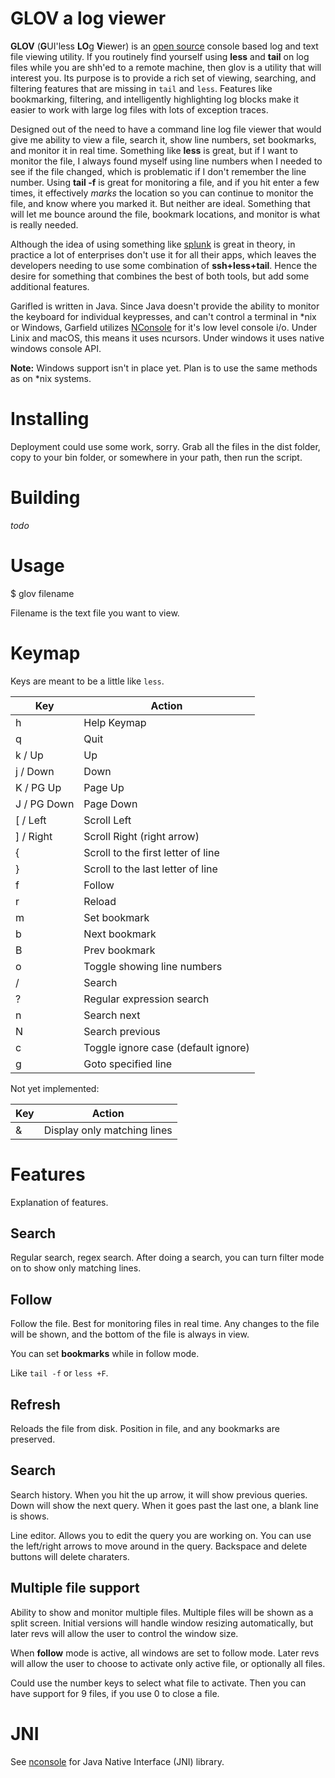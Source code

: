 # GLOV a log viewer
**GLOV** (**G**UI'less **LO**g **V**iewer) is an [open source][glov-src] console based log and text file viewing utility. If you routinely find yourself using **less** and **tail** on log files while you are shh'ed to a remote machine, then glov is a utility that will interest you. Its purpose is to provide a rich set of viewing, searching, and filtering features that are missing in `tail` and `less`. Features like bookmarking, filtering, and intelligently highlighting log blocks make it easier to work with large log files with lots of exception traces. 

Designed out of the need to have a command line log file viewer that would give me ability to view a file, search it, show line numbers, set bookmarks, and monitor it in real time. Something like **less** is great, but if I want to monitor the file, I always found myself using line numbers when I needed to see if the file changed, which is problematic if I don't remember the line number. Using **tail -f** is great for monitoring a file, and if you hit enter a few times, it effectively *marks* the location so you can continue to monitor the file, and know where you marked it. But neither are ideal. Something that will let me bounce around the file, bookmark locations, and monitor is what is really needed.

Although the idea of using something like [splunk] is great in theory, in practice a lot of enterprises don't use it for all their apps, which leaves the developers needing to use some combination of **ssh+less+tail**. Hence the desire for something that combines the best of both tools, but add some additional features.

Garifled is written in Java. Since Java doesn't provide the ability to monitor the keyboard for individual keypresses, and can't control a terminal in *nix or Windows, Garfield utilizes [NConsole] for it's low level console i/o. Under Linix and macOS, this means it uses ncursors. Under windows it uses native windows console API.

**Note:** Windows support isn't in place yet. Plan is to use the same methods as on *nix systems. 


# Installing
Deployment could use some work, sorry. Grab all the files in the dist folder, copy to your bin folder, or somewhere in your path, then run the script.

# Building
 *todo*

# Usage
$ glov filename

Filename is the text file you want to view.



# Keymap
Keys are meant to be a little like `less`. 

| Key           | Action                                    |
|-------        |----                                       |
| h             | Help Keymap                               |
| q             | Quit                                      |
| k / Up        | Up                                        |
| j / Down      | Down                                      |
| K / PG Up     | Page Up                                   |
| J / PG Down   | Page Down                                 |
| \[ / Left     | Scroll Left                               |
| \] / Right    | Scroll Right  (right arrow)               |
| {             | Scroll to the first letter of line        |
| }             | Scroll to the last letter of line         |
| f             | Follow                                    |
| r             | Reload                                    |
| m             | Set bookmark                              |
| b             | Next bookmark                             |
| B             | Prev bookmark                             |
| o             | Toggle showing line numbers               |
| /             | Search                                    |
| ?             | Regular expression search                 |
| n             | Search next                               |
| N             | Search previous                           |
| c             | Toggle ignore case (default ignore)       |
| g             | Goto specified line                       |

Not yet implemented:

| Key           | Action                                    |
|-------        |---                                        |
| &             | Display only matching lines               |


# Features 
Explanation of features.


## Search
Regular search, regex search. After doing a search, you can turn filter mode on to show only matching lines. 


## Follow
Follow the file. Best for monitoring files in real time. Any changes to the file will be shown, and the bottom of the file is always in view. 

You can set **bookmarks** while in follow mode.

Like `tail -f` or `less +F`.


## Refresh
Reloads the file from disk. Position in file, and any bookmarks are preserved.



## Search
Search history. When you hit the up arrow, it will show previous queries. Down will show the next query. When it goes past the last one, a blank line is shows. 

Line editor. Allows you to edit the query you are working on. You can use the left/right arrows to move around in the query. Backspace and delete buttons will delete charaters.


## Multiple file support
Ability to show and monitor multiple files. Multiple files will be shown as a split screen. Initial versions will handle window resizing automatically, but later revs will allow the user to control the window size.

When **follow** mode is active, all windows are set to follow mode. Later revs will allow the user to choose to activate only active file, or optionally all files.

Could use the number keys to select what file to activate. Then you can have support for 9 files, if you use 0 to close a file.


# JNI


See [nconsole] for Java Native Interface (JNI) library.



[garfield]: https://github.com/abathur8bit/garfield
[nconsole]: https://github.com/abathur8bit/nconsole
[regex]: https://docs.oracle.com/javase/7/docs/api/java/util/regex/Pattern.html
[glov]: http://axorion.com/glov
[glov-src]: https://github.com/abathur8bit/garfield
[splunk]: https://www.splunk.com
[gas]: http://axorion.com/gms
[8bitblog]: http://www.8bitcoder.com/category/blog/
[axorion]: http://axorion.com
